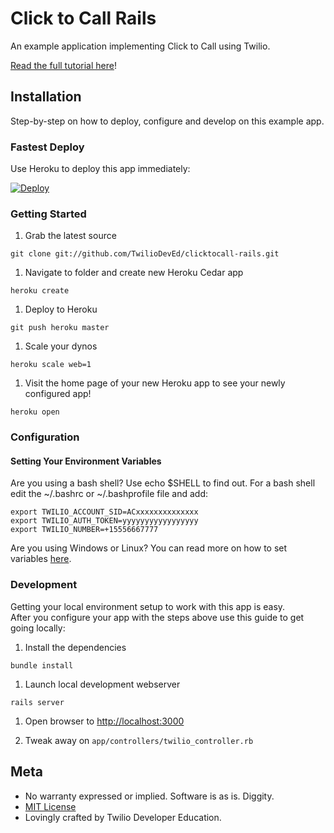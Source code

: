 # Click to Call Rails

An example application implementing Click to Call using Twilio.

[Read the full tutorial here](https://www.twilio.com/docs/tutorials/walkthrough/click-to-call/ruby/rails)!

## Installation

Step-by-step on how to deploy, configure and develop on this example app.

### Fastest Deploy

Use Heroku to deploy this app immediately:

[![Deploy](https://www.herokucdn.com/deploy/button.png)](https://heroku.com/deploy?template=https://github.com/TwilioDevEd/clicktocall-rails)

### Getting Started

1. Grab the latest source

```
git clone git://github.com/TwilioDevEd/clicktocall-rails.git
```

1. Navigate to folder and create new Heroku Cedar app

```
heroku create
```

1. Deploy to Heroku

```
git push heroku master
```

1. Scale your dynos

```
heroku scale web=1
```

1. Visit the home page of your new Heroku app to see your newly configured app!

```
heroku open
```


### Configuration

#### Setting Your Environment Variables

Are you using a bash shell? Use echo $SHELL to find out. For a bash shell edit the ~/.bashrc or ~/.bashprofile file and add:
```
export TWILIO_ACCOUNT_SID=ACxxxxxxxxxxxxxx
export TWILIO_AUTH_TOKEN=yyyyyyyyyyyyyyyyy
export TWILIO_NUMBER=+15556667777
```

Are you using Windows or Linux? You can read more on how to set variables [here](https://www.java.com/en/download/help/path.xml).

### Development

Getting your local environment setup to work with this app is easy.  
After you configure your app with the steps above use this guide to
get going locally:

1. Install the dependencies

```
bundle install
```

1. Launch local development webserver

```
rails server
```

1. Open browser to [http://localhost:3000](http://localhost:3000)

1. Tweak away on `app/controllers/twilio_controller.rb`

## Meta

* No warranty expressed or implied.  Software is as is. Diggity.
* [MIT License](http://www.opensource.org/licenses/mit-license.html)
* Lovingly crafted by Twilio Developer Education.
